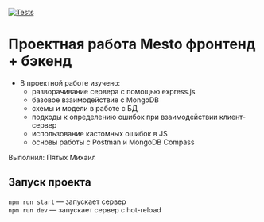 [![Tests](https://github.com/MikhailPyatykh/express-mesto-gha/actions/workflows/tests-13-sprint.yml/badge.svg)](https://github.com/MikhailPyatykh/express-mesto-gha/actions/workflows/tests-13-sprint.yml)

# Проектная работа Mesto фронтенд + бэкенд

- В проектной работе изучено:
  - разворачивание сервера с помощью express.js
  - базовое взаимодействие с MongoDB
  - схемы и модели в работе с БД
  - подходы к определению ошибок при взаимодействии клиент-сервер
  - использование кастомных ошибок в JS
  - основы работы с Postman и MongoDB Compass

Выполнил: Пятых Михаил

## Запуск проекта

`npm run start` — запускает сервер  
`npm run dev` — запускает сервер с hot-reload
